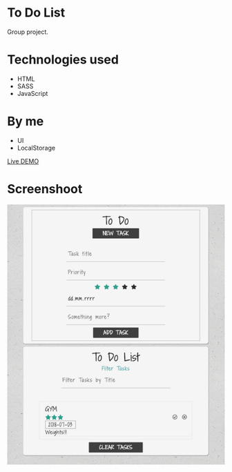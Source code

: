 # To Do List
Group project.

# Technologies used
- HTML
- SASS
- JavaScript

# By me
- UI
- LocalStorage

[Live DEMO](https://dyminki.github.io/ToDoList/)

# Screenshoot

![Image](https://github.com/dyminki/ToDoList/blob/master/todo.jpg)
